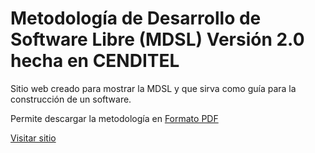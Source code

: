 # Metodología de Desarrollo de Software Libre (MDSL) Versión 2.0 hecha en CENDITEL

Sitio web creado para mostrar la MDSL y que sirva como guía para la construcción de un software.

Permite descargar la metodología en [Formato PDF](https://argenisosorio.github.io/mdsl-cenditel)

[Visitar sitio](https://argenisosorio.github.io/mdsl-cenditel/)


